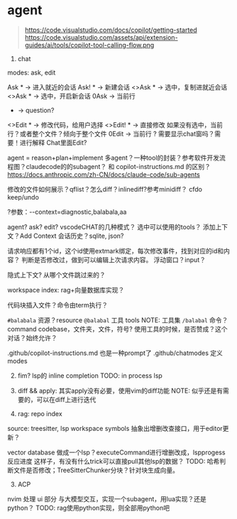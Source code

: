 # agent

> https://code.visualstudio.com/docs/copilot/getting-started
> https://code.visualstudio.com/assets/api/extension-guides/ai/tools/copilot-tool-calling-flow.png

1. chat

modes: ask, edit

Ask   * -> 进入就近的会话
Ask!  * -> 新建会话
<>Ask * -> 选中，复制进就近会话
<>Ask * -> 选中，开启新会话
0Ask -> 当前行
* -> question?

<>Edit * -> 修改代码，给用户选择
<>Edit! * -> 直接修改
如果没有选中，当前行？或者整个文件？倾向于整个文件
0Edit -> 当前行
? 需要显示chat窗吗？需要！进行解释
Chat里面Edit?

agent = reason+plan+implement
多agent？一种tool的封装？参考软件开发流程图？claudecode的的subagent？ 和 copilot-instructions.md 的区别？
https://docs.anthropic.com/zh-CN/docs/claude-code/sub-agents

修改的文件如何展示？qflist？怎么diff？inlinediff?参考minidiff？
cfdo keep/undo 

?参数：--context=diagnostic,balabala,aa

agent? ask? edit? vscodeCHAT的几种模式？
选中可以使用的tools？
添加上下文？Add Context
会话历史？sqlite, json?

请求响应都有1个id，这个id使用extmark绑定，每次修改事件，找到对应的id和内容？
判断是否修改过，做到可以编辑上次请求内容。
浮动窗口？input？

隐式上下文? 从哪个文件跳过来的？

workspace index: rag+向量数据库实现？

代码块插入文件？命令由term执行？


`#balabala` 资源？resource
`@balabal` 工具 tools  NOTE: 工具集
`/balabal` 命令？command
codebase，文件夹，文件，符号?
使用工具的时候，是否赞成？这个对话？始终允许？

.github/copilot-instructions.md 也是一种prompt了
.github/chatmodes 定义modes



2. fim? lsp的 inline completion
TODO: in process lsp

3. diff && apply:
其实apply没有必要，使用vim的diff功能
NOTE: 似乎还是有需要的，可以在diff上进行迭代

2. rag: repo index

source: treesitter, lsp workspace symbols
抽象出增删改查接口，用于editor更新？

vector database
做成一个lsp？executeCommand进行增删改成，lspprogess反应进度
这样子，有没有什么trick可以直接pull其他lsp的数据？
TODO: 哈希判断文件是否修改；TreeSitterChunker分块？针对块生成向量。

3. ACP

nvim 处理 ui 部分
与大模型交互，实现一个subagent，用lua实现？还是python？
TODO: rag使用python实现，则全部用python吧
